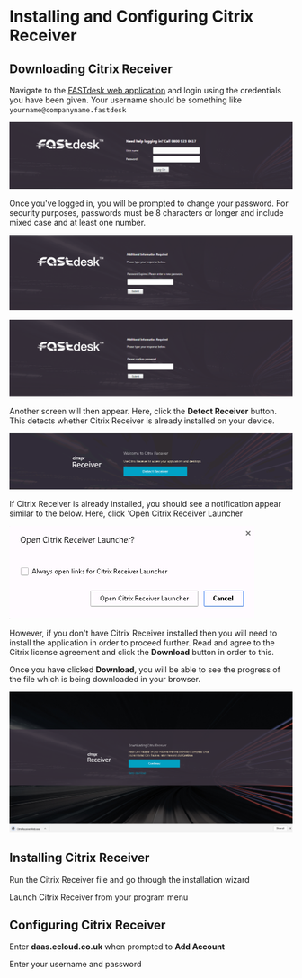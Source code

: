 # Installing and Configuring Citrix Receiver

## Downloading Citrix Receiver

Navigate to the [FASTdesk web application](https://daas.ecloud.co.uk) and login using the credentials you have been given. Your username should be something like `yourname@companyname.fastdesk`

![Image160](files/Image160.png)

Once you've logged in, you will be prompted to change your password. For security purposes, passwords must be 8 characters or longer and include mixed case and at least one number.

![Image161](files/Image161.png)

![Image162](files/Image162.png)

Another screen will then appear. Here, click the __Detect Receiver__ button. This detects whether Citrix Receiver is already installed on your device.

![Image163](files/Image163.png)

If Citrix Receiver is already installed, you should see a notification appear similar to the below. Here, click 'Open Citrix Receiver Launcher

![Image164](files/Image164.png)

However, if you don't have Citrix Receiver installed then you will need to install the application in order to proceed further. Read and agree to the Citrix license agreement and click the __Download__ button in order to this.

Once you have clicked __Download__, you will be able to see the progress of the file which is being downloaded in your browser.

![Image170](files/Image170.png)

## Installing Citrix Receiver

Run the Citrix Receiver file and go through the installation wizard

Launch Citrix Receiver from your program menu

## Configuring Citrix Receiver

Enter __daas.ecloud.co.uk__ when prompted to __Add Account__

Enter your username and password
